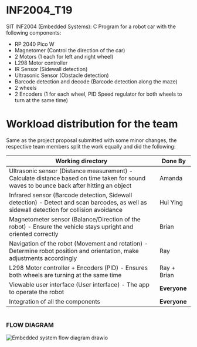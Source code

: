# INF2004_T19

SIT INF2004 (Embedded Systems): C Program for a robot car with the following components:
- RP 2040 Pico W
- Magnetomer (Control the direction of the car)
- 2 Motors (1 each for left and right wheel)
- L298 Motor controller
- IR Sensor (Sidewall detection)
- Ultrasonic Sensor (Obstacle detection)
- Barcode detection and decode (Barcode detection along the maze)
- 2 wheels
- 2 Encoders (1 for each wheel, PID Speed regulator for both wheels to turn at the same time)

# Workload distribution for the team

Same as the project proposal submitted with some minor changes, the respective team members split the work equally and did the following:

| Working directory  | Done By |
| ------------- | ------------- |
| Ultrasonic sensor (Distance measurement) - Calculate distance based on time taken for sound waves to bounce back after hitting an object  | Amanda  |
| Infrared sensor (Barcode detection, Sidewall detection) -	Detect and scan barcodes, as well as sidewall detection for collision avoidance  | Hui Ying  |
| Magnetometer sensor (Balance/Direction of the robot) -	Ensure the vehicle stays upright and oriented correctly	 | Brian  |
| Navigation of the robot (Movement and rotation) -	Determine robot position and orientation, make adjustments accordingly  | Ray |
| L298 Motor controller + Encoders (PID) -	Ensures both wheels are turning at the same time  | Ray + Brian  |
| Viewable user interface (User interface) -	The app to operate the robot  | <b>Everyone</b> |
| Integration of all the components  | <b>Everyone</b> |

# <h3>FLOW DIAGRAM</h3>
![Embedded system flow diagram drawio](https://github.com/INF2004/INF2004_T19/assets/41094581/4cae9e96-27df-4d12-b9a0-05ad7d947393)


